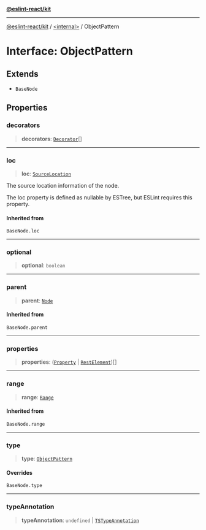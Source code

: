 [**@eslint-react/kit**](../../README.md)

***

[@eslint-react/kit](../../README.md) / [\<internal\>](../README.md) / ObjectPattern

# Interface: ObjectPattern

## Extends

- `BaseNode`

## Properties

### decorators

> **decorators**: [`Decorator`](Decorator.md)[]

***

### loc

> **loc**: [`SourceLocation`](SourceLocation.md)

The source location information of the node.

The loc property is defined as nullable by ESTree, but ESLint requires this property.

#### Inherited from

`BaseNode.loc`

***

### optional

> **optional**: `boolean`

***

### parent

> **parent**: [`Node`](../type-aliases/Node.md)

#### Inherited from

`BaseNode.parent`

***

### properties

> **properties**: ([`Property`](../type-aliases/Property.md) \| [`RestElement`](RestElement.md))[]

***

### range

> **range**: [`Range`](../type-aliases/Range.md)

#### Inherited from

`BaseNode.range`

***

### type

> **type**: [`ObjectPattern`](../README.md#objectpattern)

#### Overrides

`BaseNode.type`

***

### typeAnnotation

> **typeAnnotation**: `undefined` \| [`TSTypeAnnotation`](TSTypeAnnotation.md)
